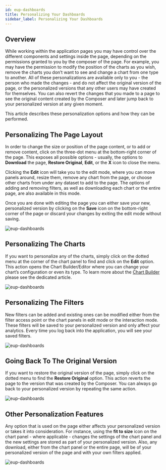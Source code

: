 ```yaml
---
id: eup-dashboards
title: Personalizing Your Dashboards
sidebar_label: Personalizing Your Dashboards
---
```


<div style={{textAlign: "justify"}}>

## Overview

While working within the application pages you may have control over the different components and settings inside the page, depending on the permissions granted to you by the composer of the page. For example, you may have the permission to modify the position of the charts as you wish, remove the charts you don’t want to see and change a chart from one type to another. All of these personalizations are available only to you - the person who made the changes - and do not affect the original version of the page, or the personalized versions that any other users may have created for themselves.  You can also revert the changes that you made to a page to see the original content created by the Composer and later jump back to your personalized version at any given moment.

This article describes these personalization options and how they can be performed. 



## Personalizing The Page Layout
In order to change the size or position of the page content, or to add or remove content, click on the three-dot menu at the bottom-right corner of the page. This exposes all possible options - usually, the options to **Download** the page, **Restore Original**, **Edit**, or the **X** icon to close the menu. 

Clicking the **Edit** icon will take you to the edit mode, where you can move panels around, resize them, remove any chart from the page, or choose other charts from under any dataset to add to the page. The options of adding and removing filters, as well as downloading each chart or the entire page, are also available in this mode. 

Once you are done with editing the page you can either save your new, personalized version by clicking on the **Save** icon on the bottom-right corner of the page or discard your changes by exiting the edit mode without saving.


![eup-dashboards](https://s3.amazonaws.com/cdn.qrvey.com/documentation_assets/ui-docs/eup/eup-dash1.gif#thumbnail)

## Personalizing The Charts
If you want to personalize any of the charts, simply click on the dotted menu at the corner of the chart panel to find and click on the **Edit** option. This action opens the Chart Builder/Editor where you can change your chart’s configuration or even its type. To learn more about the <a href="/docs/ui-docs/dataviews/chart-builder/#chart-builder">Chart Builder</a> please see the dedicated article.

![eup-dashboards](https://s3.amazonaws.com/cdn.qrvey.com/documentation_assets/ui-docs/eup/eup-dash2.gif#thumbnail)


## Personalizing The Filters
New filters can be added and existing ones can be modified either from the filter access point or the chart panels in edit mode or the interaction mode. These filters will be saved to your personalized version and only affect your analytics. Every time you log back into the application, you will see your saved filters. 

![eup-dashboards](https://s3.amazonaws.com/cdn.qrvey.com/documentation_assets/ui-docs/eup/eup-dash3.gif#thumbnail)


## Going Back To The Original Version
If you want to restore the original version of the page, simply click on the dotted menu to find the **Restore Original** option. This action reverts the page to the version that was created by the Composer. You can always go back to your personalized version by repeating the same action.

![eup-dashboards](https://s3.amazonaws.com/cdn.qrvey.com/documentation_assets/ui-docs/eup/eup-dash4.png#thumbnail-60)


## Other Personalization Features
Any option that is used on the page either affects your personalized version or takes it into consideration. For instance, using the **fit to size** icon on the chart panel - where applicable - changes the settings of the chart panel and the new settings are stored as part of your personalized version. Also, any download, either from the chart panel or the entire page, will be of your personalized version of the page and with your own filters applied.

![eup-dashboards](https://s3.amazonaws.com/cdn.qrvey.com/documentation_assets/ui-docs/eup/eup-dash5.gif#thumbnail)


</div>

